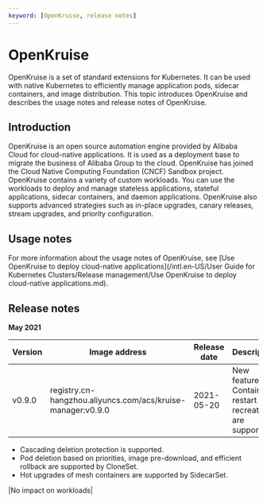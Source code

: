 ```yaml
---
keyword: [OpenKruise, release notes]
---
```


# OpenKruise

OpenKruise is a set of standard extensions for Kubernetes. It can be used with native Kubernetes to efficiently manage application pods, sidecar containers, and image distribution. This topic introduces OpenKruise and describes the usage notes and release notes of OpenKruise.

## Introduction

OpenKruise is an open source automation engine provided by Alibaba Cloud for cloud-native applications. It is used as a deployment base to migrate the business of Alibaba Group to the cloud. OpenKruise has joined the Cloud Native Computing Foundation \(CNCF\) Sandbox project. OpenKruise contains a variety of custom workloads. You can use the workloads to deploy and manage stateless applications, stateful applications, sidecar containers, and daemon applications. OpenKruise also supports advanced strategies such as in-place upgrades, canary releases, stream upgrades, and priority configuration.

## Usage notes

For more information about the usage notes of OpenKruise, see [Use OpenKruise to deploy cloud-native applications](/intl.en-US/User Guide for Kubernetes Clusters/Release management/Use OpenKruise to deploy cloud-native applications.md).

## Release notes

**May 2021**

|Version|Image address|Release date|Description|Impact|
|-------|-------------|------------|-----------|------|
|v0.9.0|registry.cn-hangzhou.aliyuncs.com/acs/kruise-manager:v0.9.0|2021-05-20|New features:-   Container restart and recreation are supported.
-   Cascading deletion protection is supported.
-   Pod deletion based on priorities, image pre-download, and efficient rollback are supported by CloneSet.
-   Hot upgrades of mesh containers are supported by SidecarSet.

|No impact on workloads|

